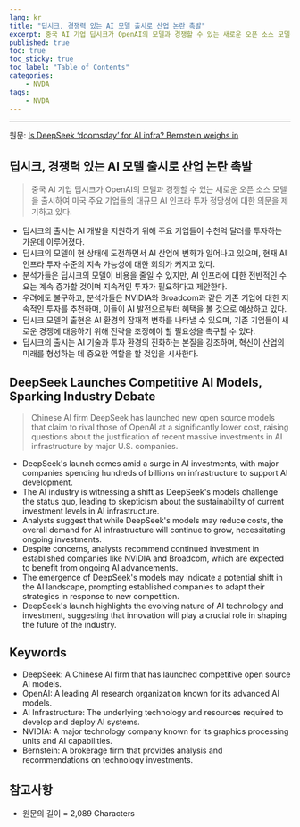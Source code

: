 ```yaml
---
lang: kr
title: "딥시크, 경쟁력 있는 AI 모델 출시로 산업 논란 촉발"
excerpt: 중국 AI 기업 딥시크가 OpenAI의 모델과 경쟁할 수 있는 새로운 오픈 소스 모델을 출시하여 미국 주요 기업들의 대규모 AI 인프라 투자 정당성에 대한 의문을 제기하고 있다.
published: true
toc: true
toc_sticky: true
toc_label: "Table of Contents"
categories:
    - NVDA
tags:
    - NVDA
---
```


---

  원문: [Is DeepSeek ‘doomsday’ for AI infra? Bernstein weighs in](https://www.investing.com/news/stock-market-news/is-deepseek-doomsday-for-ai-infra-bernstein-weighs-in-3831096)

## 딥시크, 경쟁력 있는 AI 모델 출시로 산업 논란 촉발

> 중국 AI 기업 딥시크가 OpenAI의 모델과 경쟁할 수 있는 새로운 오픈 소스 모델을 출시하여 미국 주요 기업들의 대규모 AI 인프라 투자 정당성에 대한 의문을 제기하고 있다.


- 딥시크의 출시는 AI 개발을 지원하기 위해 주요 기업들이 수천억 달러를 투자하는 가운데 이루어졌다.
- 딥시크의 모델이 현 상태에 도전하면서 AI 산업에 변화가 일어나고 있으며, 현재 AI 인프라 투자 수준의 지속 가능성에 대한 회의가 커지고 있다.
- 분석가들은 딥시크의 모델이 비용을 줄일 수 있지만, AI 인프라에 대한 전반적인 수요는 계속 증가할 것이며 지속적인 투자가 필요하다고 제안한다.
- 우려에도 불구하고, 분석가들은 NVIDIA와 Broadcom과 같은 기존 기업에 대한 지속적인 투자를 추천하며, 이들이 AI 발전으로부터 혜택을 볼 것으로 예상하고 있다.
- 딥시크 모델의 출현은 AI 환경의 잠재적 변화를 나타낼 수 있으며, 기존 기업들이 새로운 경쟁에 대응하기 위해 전략을 조정해야 할 필요성을 촉구할 수 있다.
- 딥시크의 출시는 AI 기술과 투자 환경의 진화하는 본질을 강조하며, 혁신이 산업의 미래를 형성하는 데 중요한 역할을 할 것임을 시사한다.

## DeepSeek Launches Competitive AI Models, Sparking Industry Debate

> Chinese AI firm DeepSeek has launched new open source models that claim to rival those of OpenAI at a significantly lower cost, raising questions about the justification of recent massive investments in AI infrastructure by major U.S. companies.


- DeepSeek's launch comes amid a surge in AI investments, with major companies spending hundreds of billions on infrastructure to support AI development.
- The AI industry is witnessing a shift as DeepSeek's models challenge the status quo, leading to skepticism about the sustainability of current investment levels in AI infrastructure.
- Analysts suggest that while DeepSeek's models may reduce costs, the overall demand for AI infrastructure will continue to grow, necessitating ongoing investments.
- Despite concerns, analysts recommend continued investment in established companies like NVIDIA and Broadcom, which are expected to benefit from ongoing AI advancements.
- The emergence of DeepSeek's models may indicate a potential shift in the AI landscape, prompting established companies to adapt their strategies in response to new competition.
- DeepSeek's launch highlights the evolving nature of AI technology and investment, suggesting that innovation will play a crucial role in shaping the future of the industry.

## Keywords

- DeepSeek: A Chinese AI firm that has launched competitive open source AI models.
- OpenAI: A leading AI research organization known for its advanced AI models.
- AI Infrastructure: The underlying technology and resources required to develop and deploy AI systems.
- NVIDIA: A major technology company known for its graphics processing units and AI capabilities.
- Bernstein: A brokerage firm that provides analysis and recommendations on technology investments.

## 참고사항

- 원문의 길이 = 2,089 Characters


